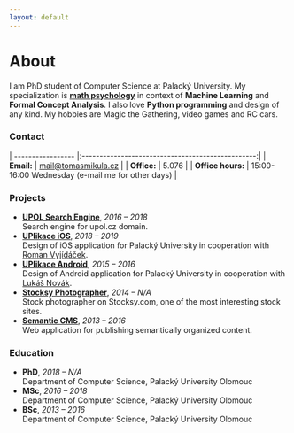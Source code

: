 ```yaml
---
layout: default
---
```


# About
I am PhD student of Computer Science at Palacký University. My specialization is **[math psychology](https://en.wikipedia.org/wiki/Mathematical_psychology)** in context of **Machine Learning** and **Formal Concept Analysis**. I also love **Python programming** and design of any kind. My hobbies are Magic the Gathering, video games and RC cars.

### Contact

| ----------------- |:-------------------------------------------------:|
| **Email:**        | [mail@tomasmikula.cz](mailto:mail@tomasmikula.cz) |
| **Office:**       | 5.076                                             |
| **Office hours:** | 15:00-16:00 Wednesday (e-mail me for other days)   |

### Projects
<!-- * **[formal-concepts library](https://github.com/mikulatomas/formal-concepts)**, <span class="year">*2018 – N/A*</span>  
Formal Concept Analysis (FCA) library for Python3 under development. -->
* **[UPOL Search Engine](https://github.com/UPOLSearch/UPOL-Search-Engine)**, <span class="year">*2016 – 2018*</span>  
Search engine for upol.cz domain.
* **[UPlikace iOS]()**, <span class="year">*2018 – 2019*</span>  
Design of iOS application for Palacký University in cooperation with [Roman Vyjídáček](https://vyjidacek.cz).
* **[UPlikace Android](https://play.google.com/store/apps/details?id=cz.uplikace.app&hl=cs)**, <span class="year">*2015 – 2016*</span>  
Design of Android application for Palacký University in cooperation with [Lukáš Novák](https://www.novaklukas.cz).
* **[Stocksy Photographer](https://www.stocksy.com/tomasmikula)**, <span class="year">*2014 – N/A*</span>  
Stock photographer on Stocksy.com, one of the most interesting stock sites.
* **[Semantic CMS](https://github.com/mikulatomas/Semantic-CMS)**, <span class="year">*2013 – 2016*</span>  
Web application for publishing semantically organized content.

### Education
* **PhD**, <span class="year">*2018 – N/A*</span>  
Department of Computer Science, Palacký University Olomouc
* **MSc**, <span class="year">*2016 – 2018*</span>  
Department of Computer Science, Palacký University Olomouc
* **BSc**, <span class="year">*2013 – 2016*</span>  
Department of Computer Science, Palacký University Olomouc
